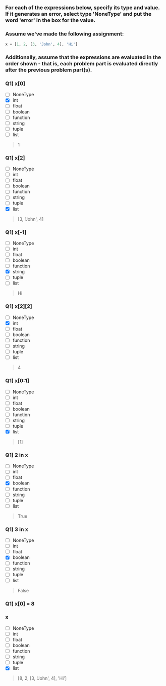 ### For each of the expressions below, specify its type and value. If it generates an error, select type 'NoneType' and put the word 'error' in the box for the value.
### Assume we've made the following assignment:
```py
x = [1, 2, [3, 'John', 4], 'Hi'] 
```

### Additionally, assume that the expressions are evaluated in the order shown - that is, each problem part is evaluated directly after the previous problem part(s).


### Q1) x[0]

- [ ] NoneType
- [x] int
- [ ] float
- [ ] boolean
- [ ] function
- [ ] string
- [ ] tuple
- [ ] list

> 1

### Q1) x[2]

- [ ] NoneType
- [ ] int
- [ ] float
- [ ] boolean
- [ ] function
- [ ] string
- [ ] tuple
- [x] list
> [3, 'John', 4]

### Q1) x[-1]

- [ ] NoneType
- [ ] int
- [ ] float
- [ ] boolean
- [ ] function
- [x] string
- [ ] tuple
- [ ] list
> Hi

### Q1) x[2][2]

- [ ] NoneType
- [x] int
- [ ] float
- [ ] boolean
- [ ] function
- [ ] string
- [ ] tuple
- [ ] list
> 4

### Q1) x[0:1]

- [ ] NoneType
- [ ] int
- [ ] float
- [ ] boolean
- [ ] function
- [ ] string
- [ ] tuple
- [x] list
> [1]

### Q1) 2 in x

- [ ] NoneType
- [ ] int
- [ ] float
- [x] boolean
- [ ] function
- [ ] string
- [ ] tuple
- [ ] list
> True

### Q1) 3 in x

- [ ] NoneType
- [ ] int
- [ ] float
- [x] boolean
- [ ] function
- [ ] string
- [ ] tuple
- [ ] list
> False

### Q1) x[0] = 8
###     x

- [ ] NoneType
- [ ] int
- [ ] float
- [ ] boolean
- [ ] function
- [ ] string
- [ ] tuple
- [x] list
> [8, 2, [3, 'John', 4], 'Hi'] 
